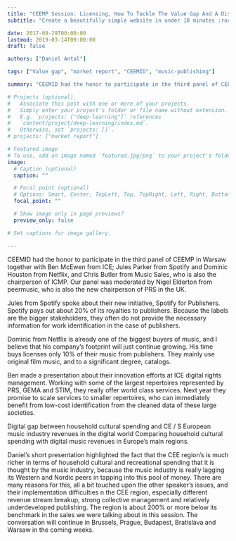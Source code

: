 ```yaml
---
title: "CEEMP Session: Licensing, How To Tackle The Value Gap And A Discussion on Licensing Initiatives"
subtitle: "Create a beautifully simple website in under 10 minutes :rocket:"

date: 2017-09-29T00:00:00
lastmod: 2019-03-14T09:00:00
draft: false

authors: ["Daniel Antal"]

tags: ["Value gap", "market report", "CEEMID", "music-publishing"]

summary: "CEEMID had the honor to participate in the third panel of CEEMP in Warsaw together with Ben McEwen from ICE; Jules Parker from Spotify and Dominic Houston from Netflix, and Chris Butler from Music Sales, who is also the chairperson of ICMP. Our panel was moderated by Nigel Elderton from peermusic, who is also the new chairperson of PRS in the UK."

# Projects (optional).
#   Associate this post with one or more of your projects.
#   Simply enter your project's folder or file name without extension.
#   E.g. `projects: ["deep-learning"]` references 
#   `content/project/deep-learning/index.md`.
#   Otherwise, set `projects: []`.
# projects: ["market report"]

# Featured image
# To use, add an image named `featured.jpg/png` to your project's folder. 
image:
  # Caption (optional)
  caption: ""

  # Focal point (optional)
  # Options: Smart, Center, TopLeft, Top, TopRight, Left, Right, BottomLeft, Bottom, BottomRight
  focal_point: ""

  # Show image only in page previews?
  preview_only: false

# Set captions for image gallery.

---
```


CEEMID had the honor to participate in the third panel of CEEMP in Warsaw together with Ben McEwen from ICE; Jules Parker from Spotify and Dominic Houston from Netflix, and Chris Butler from Music Sales, who is also the chairperson of ICMP. Our panel was moderated by Nigel Elderton from peermusic, who is also the new chairperson of PRS in the UK.

Jules from Spotify spoke about their new initiative, Spotify for Publishers.  Spotify pays out about 20% of its royalties to publishers.  Because the labels are the bigger stakeholders, they often do not provide the necessary information for work identification in the case of publishers.

Dominic from Netflix is already one of the biggest buyers of music, and I believe that his company’s footprint will just continue growing.  His time buys licenses only 10% of their music from publishers. They mainly use original film music, and to a significant degree, catalogs.

Ben made a presentation about their innovation efforts at ICE digital rights management. Working with some of the largest repertoires represented by PRS, GEMA and STIM, they really offer world class services. Next year they promise to scale services to smaller repertoires, who can immediately benefit from low-cost identification from the cleaned data of these large societies.

Digital gap between household cultural spending and CE / S European music industry revenues in the digital world
Comparing household cultural spending with digital music revenues in Europe’s main regions.

Daniel’s short presentation highlighted the fact that the CEE region’s is much richer in terms of household cultural and recreational spending that it is thought by the music industry, because the music industry is really lagging its Western and Nordic peers in tapping into this pool of money.  There are many reasons for this, all a bit touched upon the other speaker’s issues, and their implementation difficulties n the CEE region, especially different revenue stream breakup, strong collective management and relatively underdeveloped publishing.  The region is about 200% or more below its benchmark in the sales we were talking about in this session.  The conversation will continue in Brussels, Prague, Budapest, Bratislava and Warsaw in the coming weeks.
